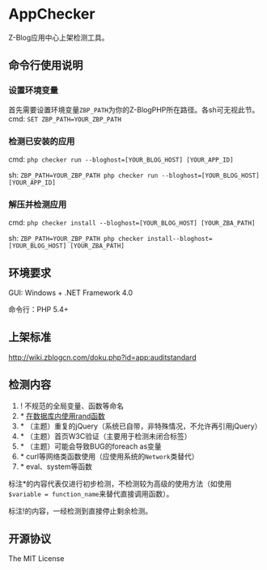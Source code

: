 AppChecker
=============================
Z-Blog应用中心上架检测工具。

## 命令行使用说明

### 设置环境变量
首先需要设置环境变量``ZBP_PATH``为你的Z-BlogPHP所在路径。各sh可无视此节。
cmd: ``SET ZBP_PATH=YOUR_ZBP_PATH``

### 检测已安装的应用

cmd: ``php checker run --bloghost=[YOUR_BLOG_HOST] [YOUR_APP_ID]``

sh: ``ZBP_PATH=YOUR_ZBP_PATH php checker run --bloghost=[YOUR_BLOG_HOST] [YOUR_APP_ID]``

### 解压并检测应用

cmd: ``php checker install --bloghost=[YOUR_BLOG_HOST] [YOUR_ZBA_PATH]``

sh: ``ZBP_PATH=YOUR_ZBP_PATH php checker install--bloghost=[YOUR_BLOG_HOST] [YOUR_ZBA_PATH]``


## 环境要求
GUI: Windows + .NET Framework 4.0

命令行：PHP 5.4+

## 上架标准
http://wiki.zblogcn.com/doku.php?id=app:auditstandard

## 检测内容
1. \! 不规范的全局变量、函数等命名
1. \* [在数据库内使用rand函数](http://bbs.zblogcn.com/forum.php?mod=viewthread&tid=90433&extra=)
1. \* （主题）重复的jQuery（系统已自带，非特殊情况，不允许再引用jQuery）
1. \* （主题）首页W3C验证（主要用于检测未闭合标签）
1. \* （主题）可能会导致BUG的foreach as变量
1. \* curl等网络类函数使用（应使用系统的``Network``类替代）
1. \* eval、system等函数

标注\*的内容代表仅进行初步检测，不检测较为高级的使用方法（如使用``$variable = function_name``来替代直接调用函数）。

标注\!的内容，一经检测到直接停止剩余检测。

## 开源协议

The MIT License